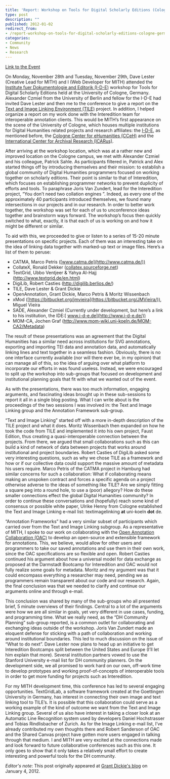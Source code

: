 ```yaml
---
title: 'Report: Workshop on Tools for Digital Scholarly Editions (Cologne, Germany)'
type: post
description: ""
published: 2012-01-02
redirect_from: 
- /report-workshop-on-tools-for-digital-scholarly-editions-cologne-germany/
categories:
- Community
- News
- Research
---
```

[Link to the Event](http://www.i-d-e.de/workshop-tools-for-the-digital-edition-2011)

On Monday, November 28th and Tuesday, November 29th, Dave Lester (Creative Lead for MITH) and I (Web Developer for MITH) attended the [Institute fuer Dokumentologie and Editorik (I-D-E)](http://www.i-d-e.de/) workshop for Tools for Digital Scholarly Editions held at the University of Cologne, Germany. Alexander Czmiel from the University of Berlin and fellow for the I-D-E had invited Dave Lester and then me to the conference to give a report on the [Text and Image Linking Environment (TILE)](http://mith.umd.edu/tile/) project. In addition, I helped organize a report on my work done with the Interedition team for interoperable annotation clients. This would be MITH’s first appearance on the scene of the University of Cologne, which houses multiple institutions for Digital Humanities related projects and research affiliates: the [I-D-E](http://www.i-d-e.de/), as mentioned before, the [Cologne Center for eHumanities (CCeH)](http://www.cceh.uni-koeln.de/) and the [International Center for Archival Research (ICARus)](http://www.icar-us.eu/).

After arriving at the workshop location, which was at a rather new and improved location on the Cologne campus, we met with Alexander Czmiel and his colleague, Patrick Sahle. As participants filtered in, Patrick and Alex started things off by introducing themselves and their mission: to establish a global community of Digital Humanities programmers focused on working together on scholarly editions. Their point is similar to that of Interedition, which focuses on establishing programmer networks to prevent duplicity of efforts and tools. To paraphrase Joris Van Zundert, lead for the Interedition project, “You don’t need two collation engines ”. Indeed, as every one of the approximately 40 participants introduced themselves, we found many intersections in our projects and in our research. In order to better work together, the workshop was set for each of us to unconference ideas together and brainstorm ways forward. The workshop’s focus then quickly switched to what, exactly, it is that each of us is working on and how it might be different or similar.

To aid with this, we proceeded to give or listen to a series of 15-20 minute presentations on specific projects. Each of them was an interesting take on the idea of linking data together with marked-up text or image files. Here’s a list of them to peruse:

- CATMA, Marco Petris ([www.catma.de](http://www.catma.de/))
- CollateX, Ronald Dekker ([collatex.sourceforge.net](http://collatex.sourceforge.net/))
- TextGrid, Ubbo Ventjeer & Yahya Al-Hajj (http://www.textgrid.de/en.html)
- DigiLib, Robert Casties (<http://digilib.berlios.de/>)
- TILE, Dave Lester & Grant Dickie
- OpenAnnotation, Grant Dickie, Marco Petris & Moritz Wissenbach
- xMod ([https://bitbucket.org/jmvieira](https://bitbucket.org/JMVieira/)), Miguel Vieira
- SADE, Alexander Czmiel (Currently under development, but here’s a link to his institution, the IDE:[ www.i-d-e.de](http://www.i-d-e.de/))
- MOM-CA, Jochen Graf (http://www.mom-wiki.uni-koeln.de/MOM-CA2/Metadata)

The result of these presentations was an agreement that the Digital Humanities has a similar need across institutions for SVG annotations, exporting and importing TEI data and annotation data, and automatically linking lines and text together in a seamless fashion. Obviously, there is no one interface currently available (nor will there ever be, in my opinion) that can manage all of this, so the idea of arguing over what platform to incorporate our efforts in was found useless. Instead, we were encouraged to split up the workshop into sub-groups that focused on development and institutional planning goals that fit with what we wanted out of the event.

As with the presentations, there was too much information, engaging arguments, and fascinating ideas brought up in these sub-sessions to report it all in a single blog posting. What I can write about is the proceedings of the two sessions I was involved in: the Text and Image Linking group and the Annotation Framework sub-group.

“Text and Image Linking” started off with a more in-depth description of the TILE project and what it does. Moritz Wissenbach then expanded on how he took the code from TILE and implemented it into his own project, Faust Edition, thus creating a quasi-interoperable connection between the projects. From there, we argued that small collaborations such as this can build a kind of network of data between projects that works around institutional and project boundaries. Robert Casties of DigiLib asked some very interesting questions, such as why we chose TILE as a framework and how or if our collective data could support the massive amount of metadata his users require. Marco Petris of the CATMA project in Hamburg had similar concerns for such a collaboration: What if collaborating means making an unspoken contract and forces a specific agenda on a project otherwise adverse to the ideas of something like TILE? Are we simply fitting a square peg into a round hole, to use a (poor) allegory? How do these smaller connections effect the global Digital Humanities community? In order to continue these conversations and (hopefully) reach some kind of consensus or possible white paper, Ulrike Henny from Cologne established the Text and Image Linking e-mail list: textimagelinking **at** uni-koeln **dot** de.

“Annotation Frameworks” had a very similar subset of participants which carried over from the Text and Image Linking subgroup. As a representative of MITH, I spoke to our work on collaborating with the [Open Annotation Collaboration (OAC)](http://www.openannotation.org/) to develop an open-source and extensible framework for annotations. This, we believe, would allow for other users and programmers to take our saved annotations and use them in their own work, since the OAC specifications are so flexible and open. Robert Casties continued his argument about how a universal model for data exchange as proposed at the Darmstadt Bootcamp for Interedition and OAC would not fully realize some goals for metadata. Moritz and my argument was that it could encompass everything a researcher may need, pending we as programmers remain transparent about our code and our research. Again, the final conclusion was that we needed to clarify and continue our arguments online and through e-mail.

This conclusion was shared by many of the sub-groups who all presented brief, 5 minute overviews of their findings. Central to a lot of the arguments were how we are all similar in goals, yet very different in use cases, funding, and programming time. What we really need, as the “DH Community Planning” sub-group reported, is a common outlet for collaborating and exchanging ideas outside of the workshop. Joris Van Zundert made an eloquent defense for sticking with a path of collaboration and working around institutional boundaries. This led to much discussion on the issue of “What to do next”. Dave Lester now plans to head up an initiative to get Interedition Bootcamps split between the United States and Europe (I’ll let him explain that more). Several institution partners vowed to use the Stanford University e-mail list for DH community planners. On the development side, we all promised to work hard on our own, off-work time to develop prototypes and working proof-of-concepts of interoperable tools in order to get more funding for projects such as Interedition.

For my MITH development time, this conference has led to several engaging opportunities. TextGridLab, a software framework created at the Goettingen University in Germany, has interest in connecting their own image and text linking tool to TILE’s. It is possible that this collaboration could serve as a working example of the kind of outcome we want from the Text and Image Linking group. Several of us also have interest in taking a closer look at an Automatic Line Recognition system used by developers Daniel Hochstrasser and Tobias Rindlisbacher of Zurich. As for the Image Linking e-mail list, I’ve already contributed my own thoughts there and Robert Sanderson of OAC and the Shared Canvas project have gotten more users engaged in talking through that medium. I and MITH are very excited at the connections made and look forward to future collaborative conferences such as this one. It only goes to show that it only takes a relatively small effort to create interesting and powerful tools for the DH community.

_Editor's note_: This post originally appeared at [Grant Dickie's blog](http://web.archive.org/web/20140119103801/http://grantdickie.com/) on January 4, 2012.
